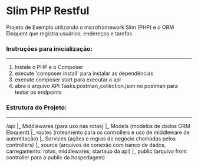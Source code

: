 # Slim PHP Restful
Projeto de Exemplo utilizando o microframework Slim (PHP) e o ORM Eloquent que registra usuários, endereços e tarefas.

### Instruções para inicialização:
---
1. Instale o PHP e o Composer
2. execute  'composer install' para instalar as dependências
3. execute composer start para executar a api
4. abra o arquivo API Tasks.postman_collection.json no postman para testar os endpoints

### Estrutura do Projeto:
---
/api
  |_ Middlewares (para uso nas rotas)
  |_ Models (modelos de dados ORM Eloquent)
  |_ routes (roteamento para os controllers e uso de middleware de autentitação)
  |_ Services (ações e regras de negócio chamadas pelos controllers)
  |_ source (arquivos de conexão com banco de dados, carregamento: rotas, middlewares, startaup da api)
  |_ public (arquivo front controller para a public da hospedagem)
